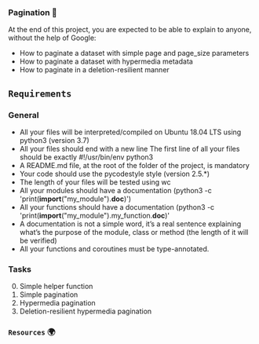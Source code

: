 ### Pagination :dart:

At the end of this project, you are expected to be able to explain to anyone, without the help of Google:

* How to paginate a dataset with simple page and page_size parameters
* How to paginate a dataset with hypermedia metadata
* How to paginate in a deletion-resilient manner




## `Requirements`

### General


* All your files will be interpreted/compiled on Ubuntu 18.04 LTS using python3 (version 3.7)
* All your files should end with a new line
    The first line of all your files should be exactly #!/usr/bin/env python3
* A README.md file, at the root of the folder of the project, is mandatory
* Your code should use the pycodestyle style (version 2.5.*)
* The length of your files will be tested using wc
* All your modules should have a documentation (python3 -c 'print(__import__("my_module").__doc__)')
* All your functions should have a documentation (python3 -c 'print(__import__("my_module").my_function.__doc__)'
* A documentation is not a simple word, it’s a real sentence explaining what’s the purpose of the module, class or method (the length of it will be verified)
* All your functions and coroutines must be type-annotated.



### Tasks

0. Simple helper function  
1. Simple pagination  
2. Hypermedia pagination 
3. Deletion-resilient hypermedia pagination 



### `Resources`   :earth_africa:
